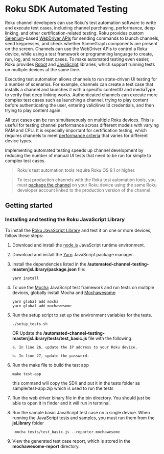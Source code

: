 # Roku SDK Automated Testing

Roku channel developers can use Roku's test automation software to write and execute test cases, including channel purchasing, performance, deep linking, and other certification-related testing. Roku provides custom [Selenium](https://selenium.dev)-based [WebDriver APIs](https://developer.roku.com/docs/developer-program/dev-tools/automated-channel-testing/web-driver.md) for sending commands to launch channels, send keypresses, and check whether SceneGraph components are present on the screen. Channels can use the WebDriver APIs to control a Roku device, while using a test framework or programming language to create, run, log, and record test cases. To make automated testing even easier, Roku provides [Robot](https://developer.roku.com/docs/developer-program/dev-tools/automated-channel-testing/robot-framework-library.md) and [JavaScript](https://developer.roku.com/docs/developer-program/dev-tools/automated-channel-testing/javascript-library.md) libraries, which support running tests on multiple devices at the same time.

Executing test automation allows channels to run state-driven UI testing for a number of scenarios. For example, channels can create a test case that installs a channel and launches it with a specific contentID and mediaType to verify that deep linking works. Authenticated channels can execute more complex test cases such as launching a channel, trying to play content before authenticating the user, entering valid/invalid credentials, and then trying to play content again.

All test cases can be run simultaneously on multiple Roku devices. This is useful for testing channel performance across different models with varying RAM and CPU. It is especially important for certification testing, which requires channels to meet [performance criteria](https://developer.roku.com/docs/developer-program/certification/certification.md#3-performance) that varies for different device types.

Implementing automated testing speeds up channel development by reducing the number of manual UI tests that need to be run for simple to complex test cases.

> Roku's test automation tools require Roku OS 9.1 or higher.

> To test production channels with the Roku test automation tools, you must [package the channel](https://developer.roku.com/docs/developer-program/publishing/packaging-channels.md#rekeying) on your Roku device using the same Roku developer account linked to the production version of the channel.

## Getting started

### Installing and testing the Roku JavaScript Library

To install the [Roku JavaScript Library](https://developer.roku.com/docs/developer-program/dev-tools/automated-channel-testing/javascript-library.md) and test it on one or more devices, follow these steps:

1.  Download and install the [node.js](https://nodejs.org/en/) JavaScript runtime environment.

2.  Download and install the [Yarn](https://classic.yarnpkg.com/en/docs/install) JavaScript package manager.

3.  Install the dependencies listed in the **/automated-channel-testing-master/jsLibrary/package.json** file:

        yarn install

4.  To use the [Mocha](https://mochajs.org/) JavaScript test framework and run tests on multiple devices, globally install Mocha and [Mochawesome](https://www.npmjs.com/package/mochawesome):

        yarn global add mocha
        yarn global add mochawesome

5.  Run the setup script to set up the environment variables for the tests.

        ./setup_tests.sh

    OR Update the **/automated-channel-testing-master/jsLibrary/tests/test_basic.js** file with the following:

        a. In line 26, update the IP address to your Roku device.

        b. In line 27, update the password.

6.  Run the make file to build the test app

        make test-app

    this command will copy the SDK and put it in the tests folder as sample/test-app.zip which is used to run the tests

7.  Run the web driver binary file in the bin directory. You should just be able to open it in finder and it will run in terminal.

8.  Run the sample basic JavaScript test case on a single device. When running the JavaScript tests and samples, you must run them from the **jsLibrary** folder

         mocha tests/test_basic.js --reporter mochawesome

9.  View the generated test case report, which is stored in the **mochawesome-report** directory.
